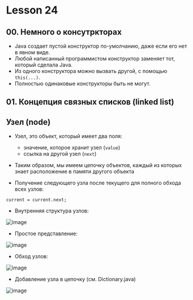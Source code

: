 # Lesson 24


## 00. Немного о консутркторах

* Java создает пустой конструктор по-умолчанию, даже если его нет в явном виде.
* Любой написанный программистом конструктор заменяет тот, который сделала Java.
* Из одного конструктора можно вызвать другой, с помощью `this(...)`.
* Полностью одинаковые конструкторы быть не могут.

## 01. Концепция связных списков (linked list)

## Узел (node)

* Узел, это объект, который имеет два поля:
  * значение, которое хранит узел (`value`)
  * ссылка на другой узел (`next`)

* Таким образом, мы имеем цепочку объектов, каждый из которых знает расположение в памяти другого объекта
* Получение следующего узла после текущего для полного обхода всех узлов:

```
current = current.next;
```

* Внутренняя структура узлов:

![image](https://raw.githubusercontent.com/ait-tr/cohort27/main/basic_programming/lesson_24/img/1.png)

* Простое представление:

![image](https://raw.githubusercontent.com/ait-tr/cohort27/main/basic_programming/lesson_24/img/2.png)

* Обход узлов:

![image](https://raw.githubusercontent.com/ait-tr/cohort27/main/basic_programming/lesson_24/img/3.png)

* Добавление узла в цепочку (см. Dictionary.java)

![image](https://raw.githubusercontent.com/ait-tr/cohort27/main/basic_programming/lesson_24/img/4.png)


